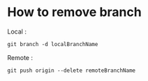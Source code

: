 # How to remove branch

Local : 

`````markdown
git branch -d localBranchName
`````



Remote :

`````markdown
git push origin --delete remoteBranchName
`````

